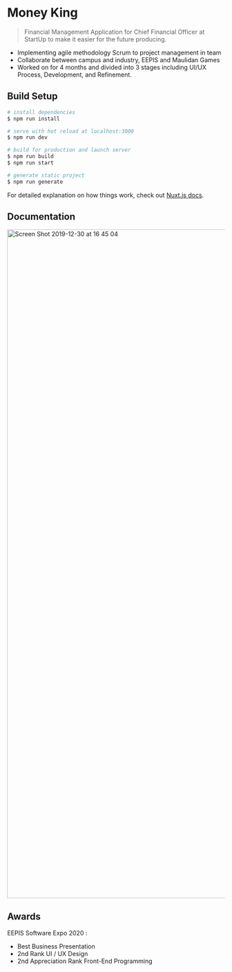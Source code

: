 # Money King

> Financial Management Application for Chief Financial Officer at StartUp to make it easier for the future producing.
- Implementing agile methodology Scrum to project management in team
- Collaborate between campus and industry, EEPIS and Maulidan Games
- Worked on for 4 months and divided into 3 stages including UI/UX Process, Development, and Refinement.

## Build Setup

``` bash
# install dependencies
$ npm run install

# serve with hot reload at localhost:3000
$ npm run dev

# build for production and launch server
$ npm run build
$ npm run start

# generate static project
$ npm run generate
```

For detailed explanation on how things work, check out [Nuxt.js docs](https://nuxtjs.org).
## Documentation
<img width="1549" alt="Screen Shot 2019-12-30 at 16 45 04" src="https://user-images.githubusercontent.com/49669018/71766057-65bb5b80-2f2e-11ea-853d-859764d46f5a.png">

## Awards
EEPIS Software Expo 2020 :
- Best Business Presentation
- 2nd Rank UI / UX Design
- 2nd Appreciation Rank Front-End Programming
